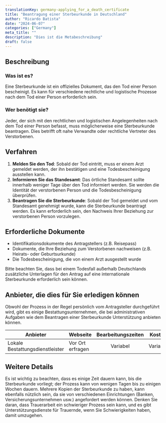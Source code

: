 ```yaml
---
translationKey: germany-applying_for_a_death_certificate
title: "Beantragung einer Sterbeurkunde in Deutschland"
author: "Ricardo Batista"
date: "2024-06-07"
categories: ["Germany"]
meta_title: ""
description: "Dies ist die Metabeschreibung"
draft: false
---
```


## Beschreibung
### Was ist es?
Eine Sterbeurkunde ist ein offizielles Dokument, das den Tod einer Person bescheinigt. Es kann für verschiedene rechtliche und logistische Prozesse nach dem Tod einer Person erforderlich sein.

### Wer benötigt sie?
Jeder, der sich mit den rechtlichen und logistischen Angelegenheiten nach dem Tod einer Person befasst, muss möglicherweise eine Sterbeurkunde beantragen. Dies betrifft oft nahe Verwandte oder rechtliche Vertreter des Verstorbenen.

## Verfahren
1. **Melden Sie den Tod**: Sobald der Tod eintritt, muss er einem Arzt gemeldet werden, der ihn bestätigen und eine Todesbescheinigung ausstellen kann.
2. **Informieren Sie das Standesamt**: Das örtliche Standesamt sollte innerhalb weniger Tage über den Tod informiert werden. Sie werden die Identität der verstorbenen Person und die Todesbescheinigung überprüfen.
3. **Beantragen Sie die Sterbeurkunde**: Sobald der Tod gemeldet und vom Standesamt genehmigt wurde, kann die Sterbeurkunde beantragt werden. Es kann erforderlich sein, den Nachweis Ihrer Beziehung zur verstorbenen Person vorzulegen.

## Erforderliche Dokumente
- Identifikationsdokumente des Antragstellers (z.B. Reisepass)
- Dokumente, die Ihre Beziehung zum Verstorbenen nachweisen (z.B. Heirats- oder Geburtsurkunde)
- Die Todesbescheinigung, die von einem Arzt ausgestellt wurde

Bitte beachten Sie, dass bei einem Todesfall außerhalb Deutschlands zusätzliche Unterlagen für den Antrag auf eine internationale Sterbeurkunde erforderlich sein können.

## Anbieter, die dies für Sie erledigen können

Obwohl der Prozess in der Regel persönlich vom Antragsteller durchgeführt wird, gibt es einige Bestattungsunternehmen, die bei administrativen Aufgaben wie dem Beantragen einer Sterbeurkunde Unterstützung anbieten können.

| Anbieter        |     Webseite     |     Bearbeitungszeiten    |       Kosten      |
| --------------- | --------------- |  :-------------: | :-------------: |
| Lokale Bestattungsdienstleister    |  Vor Ort erfragen       |  Variabel     |  Variabel  |

## Weitere Details
Es ist wichtig zu beachten, dass es einige Zeit dauern kann, bis die Sterbeurkunde vorliegt; der Prozess kann von wenigen Tagen bis zu einigen Wochen dauern. Mehrere Kopien der Sterbeurkunde zu haben, kann ebenfalls nützlich sein, da sie von verschiedenen Einrichtungen (Banken, Versicherungsunternehmen usw.) angefordert werden können.
Denken Sie daran, dass Trauerarbeit ein schwieriger Prozess sein kann, und es gibt Unterstützungsdienste für Trauernde, wenn Sie Schwierigkeiten haben, damit umzugehen.